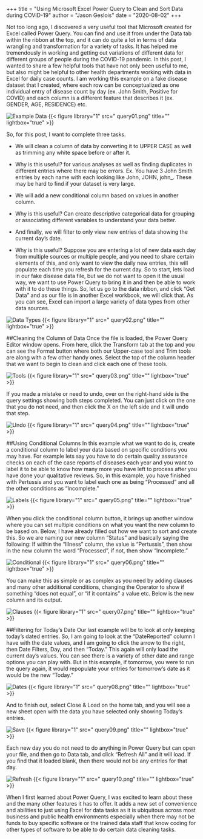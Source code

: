 +++ 
title = "Using Microsoft Excel Power Query to Clean and Sort Data during COVID-19" 
author = "Jason Geslois" 
date = "2020-08-02" 
+++

Not too long ago, I discovered a very useful tool that Microsoft created for Excel called Power Query. You can find and use it from under the Data tab within the ribbon at the top, and it can do quite a lot in terms of data wrangling and transformation for a variety of tasks. It has helped me tremendously in working and getting out variations of different data for different groups of people during the COVID-19 pandemic. 
In this post, I wanted to share a few helpful tools that have not only been useful to me, but also might be helpful to other health departments working with data in Excel for daily case counts. I am working this example on a fake disease dataset that I created, where each row can be conceptualized as one individual entry of disease count by day (ex. John Smith, Positive for COVID) and each column is a different feature that describes it (ex. GENDER, AGE, RESIDENCE) etc. 

![Example Data](https://github.com/jasongeslois/jasongeslois.com-site/blob/master/content/post/query01.png) 
{{< figure library="1" src=" query01.png" title="" lightbox="true" >}}

So, for this post, I want to complete three tasks. 
-	We will clean a column of data by converting it to UPPER CASE as well as trimming any white space before or after it.
  *	Why is this useful? for various analyses as well as finding duplicates in different entries where there may be errors. Ex. You have 3 John Smith entries by each name with each looking like John, JOHN, john_. These may be hard to find if your dataset is very large. 
-	We will add a new conditional column based on values in another column.
  *	Why is this useful? Can create descriptive categorical data for grouping or associating different variables to understand your data better.
-	And finally, we will filter to only view new entries of data showing the current day’s date.
  *	Why is this useful? Suppose you are entering a lot of new data each day from multiple sources or multiple people, and you need to share certain elements of this, and only want to view the daily new entries, this will populate each time you refresh for the current day. 
So to start, lets load in our fake disease data file, but we do not want to open it the usual way, we want to use Power Query to bring it in and then be able to work with it to do these things. So, let us go to the data ribbon, and click “Get Data” and as our file is in another Excel workbook, we will click that. As you can see, Excel can import a large variety of data types from other data sources. 

![Data Types](https://github.com/jasongeslois/jasongeslois.com-site/blob/master/content/post/query02.png) 
{{< figure library="1" src=" query02.png" title="" lightbox="true" >}}

##Cleaning the Column of Data
Once the file is loaded, the Power Query Editor window opens. From here, click the Transform tab at the top and you can see the Format button where both our Upper-case tool and Trim tools are along with a few other handy ones. Select the top of the column header that we want to begin to clean and click each one of these tools. 

![Tools](https://github.com/jasongeslois/jasongeslois.com-site/blob/master/content/post/query03.png) 
{{< figure library="1" src=" query03.png" title="" lightbox="true" >}}

If you made a mistake or need to undo, over on the right-hand side is the query settings showing both steps completed. You can just click on the one that you do not need, and then click the X on the left side and it will undo that step. 

![Undo](https://github.com/jasongeslois/jasongeslois.com-site/blob/master/content/post/query04.png) 
{{< figure library="1" src=" query04.png" title="" lightbox="true" >}}

##Using Conditional Columns
In this example what we want to do is, create a conditional column to label your data based on specific conditions you may have. For example lets say you have to do certain quality assurance checks on each of the case reports of diseases each year and you want to label it to be able to know how many more you have left to process after you have done your qualitative reviews. So, in this example, you have finished with Pertussis and you want to label each one as being “Processed” and all the other conditions as “Incomplete.”  

![Labels](https://github.com/jasongeslois/jasongeslois.com-site/blob/master/content/post/query05.png) 
{{< figure library="1" src=" query05.png" title="" lightbox="true" >}}

When you click the conditional column button, it brings up another window where you can set multiple conditions on what you want the new column to be based on. Below, I have already filled out how we want to sort and create this. So we are naming our new column “Status” and basically saying the following: If within the “Illness” column, the value is “Pertussis”, then show in the new column the word “Processed”, if not, then show “Incomplete.” 

![Conditional](https://github.com/jasongeslois/jasongeslois.com-site/blob/master/content/post/query06.png) 
{{< figure library="1" src=" query06.png" title="" lightbox="true" >}}

You can make this as simple or as complex as you need by adding clauses and many other additional conditions, changing the Operator to show if something “does not equal”, or “if it contains” a value etc. Below is the new column and its output. 

![Clauses](https://github.com/jasongeslois/jasongeslois.com-site/blob/master/content/post/query07.png) 
{{< figure library="1" src=" query07.png" title="" lightbox="true" >}}

##Filtering for Today’s Date
Our last example will be to look at only keeping today’s dated entries. So, I am going to look at the “DateReported” column I have with the date values, and I am going to click the arrow to the right, then Date Filters, Day, and then “Today.” This again will only load the current day’s values. You can see there is a variety of other date and range options you can play with. But in this example, if tomorrow, you were to run the query again, it would repopulate your entries for tomorrow’s date as it would be the new “Today.”  

![Dates](https://github.com/jasongeslois/jasongeslois.com-site/blob/master/content/post/query08.png) 
{{< figure library="1" src=" query08.png" title="" lightbox="true" >}}

And to finish out, select Close & Load on the home tab, and you will see a new sheet open with the data you have selected only showing Today’s entries. 

![Save](https://github.com/jasongeslois/jasongeslois.com-site/blob/master/content/post/query09.png) 
{{< figure library="1" src=" query09.png" title="" lightbox="true" >}}

Each new day you do not need to do anything in Power Query but can open your file, and then go to Data tab, and click “Refresh All” and it will load. If you find that it loaded blank, then there would not be any entries for that day. 

![Refresh](https://github.com/jasongeslois/jasongeslois.com-site/blob/master/content/post/query10.png) 
{{< figure library="1" src=" query10.png" title="" lightbox="true" >}}


When I first learned about Power Query, I was excited to learn about these and the many other features it has to offer. It adds a new set of convenience and abilities to just using Excel for data tasks as it is ubiquitous across most business and public health environments especially when there may not be funds to buy specific software or the trained data staff that know coding for other types of software to be able to do certain data cleaning tasks. 

